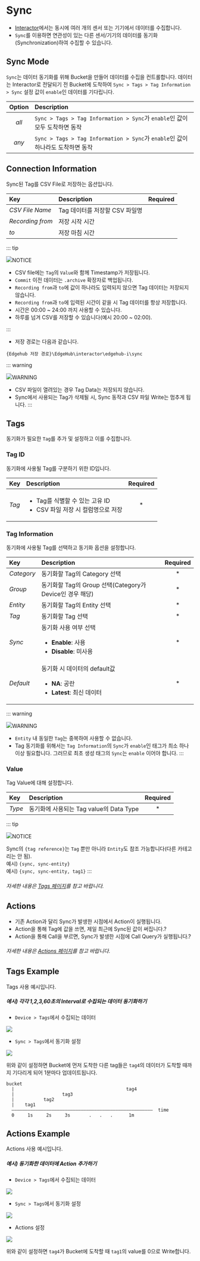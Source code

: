 # Sync
- <u>Interactor</u>에서는 동시에 여러 개의 센서 또는 기기에서 데이터를 수집합니다. 
- `Sync`를 이용하면 연관성이 있는 다른 센서/기기의 데이터를 동기화(Synchronization)하여 수집할 수 있습니다. 



## Sync Mode
`Sync`는 데이터 동기화를 위해 Bucket을 만들어 데이터를 수집을 컨트롤합니다. 
데이터는 Interactor로 전달되기 전 Bucket에 도착하여 `Sync > Tags > Tag Information > Sync` 설정 값이 `enable`인 데이터를 기다립니다.

| Option | Description |
| :-: | :- |
| _all_ | `Sync > Tags > Tag Information > Sync`가 `enable`인 값이 모두 도착하면 동작 |
| _any_ | `Sync > Tags > Tag Information > Sync`가 `enable`인 값이 하나라도 도착하면 동작 |

## Connection Information
Sync된 Tag를 CSV File로 저장하는 옵션입니다.

| Key | Description | Required |
| :- | :- | :-: |
| _CSV File Name_ | Tag 데이터를 저장할 CSV 파일명  |  |
| _Recording from_ | 저장 시작 시간 |  |
| _to_ | 저장 마침 시간 |  |

::: tip <p class="custom-block-title"><img src="../../img/icon/tip.svg">NOTICE</p>
- CSV file에는 `Tag`의 `Value`와 함께 Timestamp가 저장됩니다.
- `Commit` 이전 데이터는 `.archive` 확장자로 백업됩니다.  
- `Recording from`과 `to`에 값이 하나라도 입력되지 않으면 Tag 데이터는 저장되지 않습니다.
- `Recording from`과 `to`에 입력된 시간이 같을 시 Tag 데이터를 항상 저장합니다.
- 시간은 00:00 ~ 24:00 까지 사용할 수 있습니다.
- 하루를 넘겨 CSV를 저장할 수 있습니다(예시 20:00 ~ 02:00).

:::

- 저장 경로는 다음과 같습니다.
```
{Edgehub 저장 경로}\EdgeHub\interactor\edgehub-i\sync
```

::: warning <p class="custom-block-title"><img src="../../img/icon/warning.svg">WARNING</p>
- CSV 파일이 열려있는 경우 Tag Data는 저장되지 않습니다. 
- Sync에서 사용되는 Tag가 삭제될 시, Sync 동작과 CSV 파일 Write는 멈추게 됩니다.
:::

## Tags
동기화가 필요한 `Tag`를 추가 및 설정하고 이를 수집합니다.

### Tag ID
동기화에 사용될 Tag를 구분하기 위한 ID입니다.

| Key | Description | Required |
| :- | :- | :-: |
| _Tag_ | <ul><li>Tag를 식별할 수 있는 고유 ID</li><li>CSV 파일 저장 시 컬럼명으로 저장</li></ul> | * |

### Tag Information
동기화에 사용될 Tag를 선택하고 동기화 옵션을 설정합니다.

| Key | Description | Required |
| :- | :- | :-: |
| _Category_ | 동기화할 Tag의 Category 선택 | * |
| _Group_ | 동기화할 Tag의 Group 선택(Category가 Device인 경우 해당) | * |
| _Entity_ |  동기화할 Tag의 Entity 선택 | * |
| _Tag_ | 동기화할 Tag 선택 | * |
| _Sync_ | 동기화 사용 여부 선택<ul><li>**Enable**: 사용</li><li>**Disable**: 미사용</li></ul> | * |
| _Default_ | 동기화 시 데이터의 default값 <ul><li>**NA**: 공란</li><li>**Latest**: 최신 데이터</li></ul> | * |

::: warning <p class="custom-block-title"><img src="../../img/icon/warning.svg">WARNING</p>
- `Entity` 내 동일한 `Tag`는 중복하여 사용할 수 없습니다.
- Tag 동기화를 위해서는 `Tag Information`의 `Sync`가 `enable`인 태그가 최소 하나 이상 필요합니다. 그러므로 최초 생성 태그의 `Sync`는 `enable` 이어야 합니다.
:::

### Value
Tag Value에 대해 설정합니다. 

| Key | Description | Required |
| :- | :- | :-: |
| _Type_ | 동기화에 사용되는 Tag value의 Data Type | * |

::: tip <p class="custom-block-title"><img src="../../img/icon/tip.svg">NOTICE</p>
Sync의 `{tag reference}`는 `Tag` 뿐만 아니라 `Entity`도 참조 가능합니다(다른 카테고리는 안 됨).  
예시) `{sync, sync-entity}`  
예시) `{sync, sync-entity, tag1}`
:::

###### 자세한 내용은 [Tags 페이지](../general/tags.md)를 참고 바랍니다.

## Actions
- 기존 Action과 달리 Sync가 발생한 시점에서 Action이 실행됩니다.
- Action을 통해 Tag에 값을 쓰면, 제일 최근에 Sync된 값이 써집니다.?
- Action을 통해 Call을 부르면, Sync가 발생한 시점에 Call Query가 실행됩니다.?

###### 자세한 내용은 [Actions 페이지](../general/actions.md)를 참고 바랍니다.


## Tags Example
Tags 사용 예시입니다.

##### 예시) 각각 1,2,3,60초의 Interval로 수집되는 데이터 동기화하기
- `Device > Tags`에서 수집되는 데이터

<img src="../../img/sync/sync-exam1-tags1.png" class="mt-0">

- `Sync > Tags`에서 동기화 설정

<img src="../../img/sync/sync-exam1-tags2.png" class="mt-0">

위와 같이 설정하면 Bucket에 먼저 도착한 다른 tag들은 `tag4`의 데이터가 도착할 때까지 기다리게 되어 1분마다 업데이트됩니다.

```
bucket
  |                                          tag4
  |                  tag3 
  |           tag2         
  |    tag1
  ―――――――――――――――――――――――――――――――――――――――――――――――――――――  time
  0     1s     2s     3s       .   .   .      1m
```


## Actions Example
Actions 사용 예시입니다. 

##### 예시) 동기화한 데이터에 Action 추가하기

- `Device > Tags`에서 수집되는 데이터

<img src="../../img/sync/sync-exam1-tags1.png" class="mt-0">

- `Sync > Tags`에서 동기화 설정

<img src="../../img/sync/sync-exam1-tags2.png" class="mt-0">

- Actions 설정

<img src="../../img/sync/sync-exam1-actions.png" class="mt-0">

위와 같이 설정하면 `tag4`가 Bucket에 도착할 때 `tag1`의 value를 0으로 Write합니다. 
